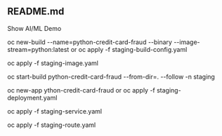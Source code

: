 ## README.md

Show AI/ML Demo

oc new-build --name=python-credit-card-fraud --binary --image-stream=python:latest or oc apply -f staging-build-config.yaml

oc apply -f staging-image.yaml

oc start-build python-credit-card-fraud --from-dir=. --follow -n staging

oc new-app ython-credit-card-fraud or oc apply -f staging-deployment.yaml

oc apply -f staging-service.yaml

oc apply -f staging-route.yaml
